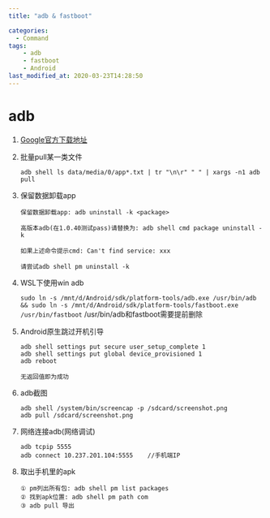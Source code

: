 ```yaml
---
title: "adb & fastboot"

categories:
  - Command
tags:
    - adb
    - fastboot
    - Android
last_modified_at: 2020-03-23T14:28:50
---
```


# adb
1. [Google官方下载地址](https://developer.android.com/studio/releases/platform-tools)

2. 批量pull某一类文件

	`adb shell ls data/media/0/app*.txt | tr "\n\r" " " | xargs -n1 adb pull`
	
3. 保留数据卸载app

	```
	保留数据卸载app: adb uninstall -k <package>
	
	高版本adb(在1.0.40测试pass)请替换为: adb shell cmd package uninstall -k
	
	如果上述命令提示cmd: Can't find service: xxx
	
	请尝试adb shell pm uninstall -k
	```
	
4. WSL下使用win adb

	`sudo ln -s /mnt/d/Android/sdk/platform-tools/adb.exe /usr/bin/adb && sudo ln -s /mnt/d/Android/sdk/platform-tools/fastboot.exe /usr/bin/fastboot`
	/usr/bin/adb和fastboot需要提前删除
	
5. Android原生跳过开机引导

	```
	adb shell settings put secure user_setup_complete 1
	adb shell settings put global device_provisioned 1
	adb reboot

	无返回值即为成功
	```
	
6. adb截图
	
	```
	adb shell /system/bin/screencap -p /sdcard/screenshot.png
	adb pull /sdcard/screenshot.png
	```
	
7. 网络连接adb(网络调试)

	```
	adb tcpip 5555
	adb connect 10.237.201.104:5555    //手机端IP
	```
	
8. 取出手机里的apk

	```
    ① pm列出所有包: adb shell pm list packages
    ② 找到apk位置: adb shell pm path com
    ③ adb pull 导出 
	```